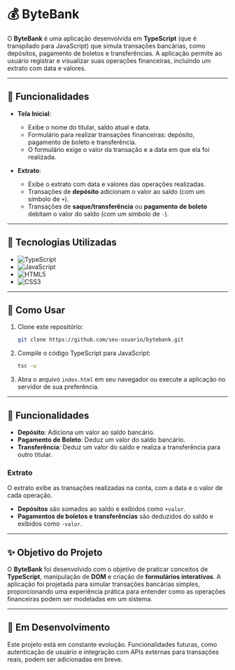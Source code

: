 # 💰 ByteBank

O **ByteBank** é uma aplicação desenvolvida em **TypeScript** (que é transpilado para JavaScript) que simula transações bancárias, como depósitos, pagamento de boletos e transferências. A aplicação permite ao usuário registrar e visualizar suas operações financeiras, incluindo um extrato com data e valores. 

---

## 🚀 Funcionalidades

- **Tela Inicial**:
  - Exibe o nome do titular, saldo atual e data.
  - Formulário para realizar transações financeiras: depósito, pagamento de boleto e transferência.
  - O formulário exige o valor da transação e a data em que ela foi realizada.
  
- **Extrato**:
  - Exibe o extrato com data e valores das operações realizadas.
  - Transações de **depósito** adicionam o valor ao saldo (com um símbolo de `+`).
  - Transações de **saque/transferência** ou **pagamento de boleto** debitam o valor do saldo (com um símbolo de `-`).

---

## 🚀 Tecnologias Utilizadas

- ![TypeScript](https://img.shields.io/badge/TypeScript-3178C6?style=flat-square&logo=typescript&logoColor=white)
- ![JavaScript](https://img.shields.io/badge/JavaScript-F7DF1E?style=flat-square&logo=javascript&logoColor=black)
- ![HTML5](https://img.shields.io/badge/HTML5-E34F26?style=flat-square&logo=html5&logoColor=white)
- ![CSS3](https://img.shields.io/badge/CSS3-1572B6?style=flat-square&logo=css3&logoColor=white)

---

## 🧭 Como Usar

1. Clone este repositório:
    ```bash
    git clone https://github.com/seu-usuario/bytebank.git
    ```

2. Compile o código TypeScript para JavaScript:
    ```bash
    tsc -w
    ```

3. Abra o arquivo `index.html` em seu navegador ou execute a aplicação no servidor de sua preferência.

---

## 📝 Funcionalidades

- **Depósito**: Adiciona um valor ao saldo bancário.
- **Pagamento de Boleto**: Deduz um valor do saldo bancário.
- **Transferência**: Deduz um valor do saldo e realiza a transferência para outro titular.

### Extrato

O extrato exibe as transações realizadas na conta, com a data e o valor de cada operação.

- **Depósitos** são somados ao saldo e exibidos como `+valor`.
- **Pagamentos de boletos e transferências** são deduzidos do saldo e exibidos como `-valor`.

---

## ✨ Objetivo do Projeto

O **ByteBank** foi desenvolvido com o objetivo de praticar conceitos de **TypeScript**, manipulação de **DOM** e criação de **formulários interativos**. A aplicação foi projetada para simular transações bancárias simples, proporcionando uma experiência prática para entender como as operações financeiras podem ser modeladas em um sistema.

---

## 🚧 Em Desenvolvimento

Este projeto está em constante evolução. Funcionalidades futuras, como autenticação de usuário e integração com APIs externas para transações reais, podem ser adicionadas em breve.
